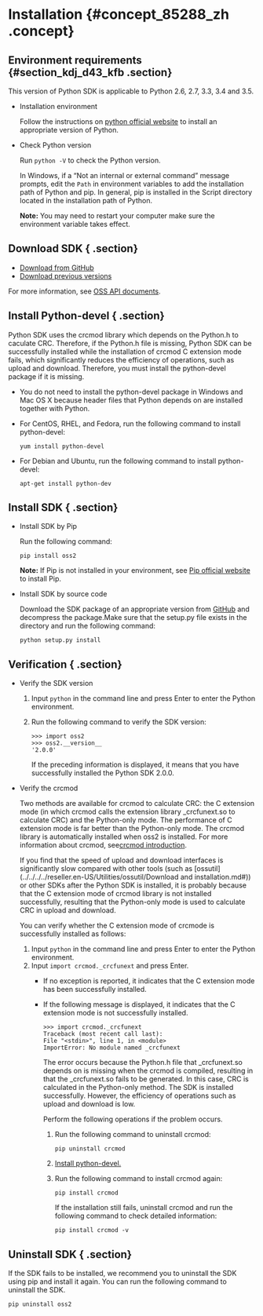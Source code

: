 # Installation {#concept_85288_zh .concept}

## Environment requirements {#section_kdj_d43_kfb .section}

This version of Python SDK is applicable to Python 2.6, 2.7, 3.3, 3.4 and 3.5.

-   Installation environment

    Follow the instructions on [python official website](http://www.python.org) to install an appropriate version of Python.

-   Check Python version

    Run `python -V` to check the Python version.

    In Windows, if a “Not an internal or external command” message prompts, edit the `Path` in environment variables to add the installation path of Python and pip. In general, pip is installed in the Script directory located in the installation path of Python.

    **Note:** You may need to restart your computer make sure the environment variable takes effect.


## Download SDK { .section}

-    [Download from GitHub](https://github.com/aliyun/aliyun-oss-python-sdk) 
-    [Download previous versions](https://github.com/aliyun/aliyun-oss-python-sdk/releases) 

For more information, see [OSS API documents](http://gosspublic.alicdn.com/sdks/python/apidocs/latest/zh-cn/index.html).

## Install Python-devel { .section}

Python SDK uses the crcmod library which depends on the Python.h to caculate CRC. Therefore, if the Python.h file is missing, Python SDK can be successfully installed while the installation of crcmod C extension mode fails, which significantly reduces the efficiency of operations, such as upload and download. Therefore, you must install the python-devel package if it is missing.

-   You do not need to install the python-devel package in Windows and Mac OS X because header files that Python depends on are installed together with Python.

-   For CentOS, RHEL, and Fedora, run the following command to install python-devel:

    ```language-bash
    yum install python-devel
    
    ```

-   For Debian and Ubuntu, run the following command to install python-devel:

    ```language-bash
    apt-get install python-dev
    
    ```


## Install SDK { .section}

-   Install SDK by Pip

    Run the following command:

    ```language-bash
    pip install oss2
    
    ```

    **Note:** If Pip is not installed in your environment, see [Pip official website](https://pip.pypa.io/en/stable/installing/) to install Pip.

-   Install SDK by source code

    Download the SDK package of an appropriate version from [GitHub](https://github.com/aliyun/aliyun-oss-python-sdk) and decompress the package.Make sure that the setup.py file exists in the directory and run the following command:

    ```language-bash
    python setup.py install
    
    ```


## Verification { .section}

-   Verify the SDK version
    1.  Input `python` in the command line and press Enter to enter the Python environment.
    2.  Run the following command to verify the SDK version:

        ```language-python
        >>> import oss2
        >>> oss2.__version__
        '2.0.0'
        
        ```

        If the preceding information is displayed, it means that you have successfully installed the Python SDK 2.0.0.

-   Verify the crcmod

    Two methods are available for crcmod to calculate CRC: the C extension mode \(in which crcmod calls the extension library \_crcfunext.so to calculate CRC\) and the Python-only mode. The performance of C extension mode is far better than the Python-only mode. The crcmod library is automatically installed when oss2 is installed. For more information about crcmod, see[crcmod introduction](http://crcmod.sourceforge.net/intro.html).

    If you find that the speed of upload and download interfaces is significantly slow compared with other tools \(such as [ossutil](../../../../reseller.en-US/Utilities/ossutil/Download and installation.md#)\) or other SDKs after the Python SDK is installed, it is probably because that the C extension mode of crcmod library is not installed successfully, resulting that the Python-only mode is used to calculate CRC in upload and download.

    You can verify whether the C extension mode of crcmode is successfully installed as follows:

    1.  Input `python` in the command line and press Enter to enter the Python environment.
    2.  Input `import crcmod._crcfunext` and press Enter.
        -   If no exception is reported, it indicates that the C extension mode has been successfully installed.
        -   If the following message is displayed, it indicates that the C extension mode is not successfully installed.

            ```language-python
            >>> import crcmod._crcfunext
            Traceback (most recent call last):
            File "<stdin>", line 1, in <module>
            ImportError: No module named _crcfunext
            
            ```

            The error occurs because the Python.h file that \_crcfunext.so depends on is missing when the crcmod is compiled, resulting in that the \_crcfunext.so fails to be generated. In this case, CRC is calculated in the Python-only method. The SDK is installed successfully. However, the efficiency of operations such as upload and download is low.

            Perform the following operations if the problem occurs.

            1.  Run the following command to uninstall crcmod:

                ```
                pip uninstall crcmod
                ```

            2.  [Install python-devel.](#ul_odw_w43_kfb)
            3.  Run the following command to install crcmod again:

                ```
                pip install crcmod
                ```

                If the installation still fails, uninstall crcmod and run the following command to check detailed information:

                ```
                pip install crcmod -v
                ```


## Uninstall SDK { .section}

If the SDK fails to be installed, we recommend you to uninstall the SDK using pip and install it again. You can run the following command to uninstall the SDK.

```language-bash
pip uninstall oss2

```


